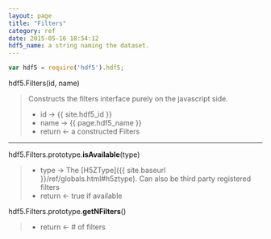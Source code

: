 ```yaml
---
layout: page
title: "Filters"
category: ref
date: 2015-05-16 18:54:12
hdf5_name: a string naming the dataset. 
---
```


```javascript
var hdf5 = require('hdf5').hdf5;
```
hdf5.<span id="filter">Filters</span>(id, name)

> Constructs the filters interface purely on the javascript side. 
> 
> *  id &rarr; {{ site.hdf5_id }}
> *  name &rarr; {{ page.hdf5_name }}
> *  return &larr; a constructed Filters

* * *

hdf5.Filters.prototype.**isAvailable**(type)

>
> * type &rarr; The [H5ZType]({{ site.baseurl }}/ref/globals.html#h5ztype). Can also be third party registered filters
> * return &larr; true if available

hdf5.Filters.prototype.**getNFilters**()

>
> * return &larr; # of filters
